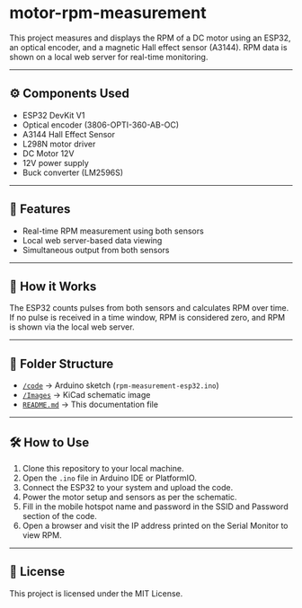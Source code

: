 # motor-rpm-measurement
This project measures and displays the RPM of a DC motor using an ESP32, an optical encoder, and a magnetic Hall effect sensor (A3144). RPM data is shown on a local web server for real-time monitoring.

---

## ⚙️ Components Used
- ESP32 DevKit V1
- Optical encoder (3806-OPTI-360-AB-OC)
- A3144 Hall Effect Sensor
- L298N motor driver
- DC Motor 12V
- 12V power supply
- Buck converter (LM2596S)

---

## 🚀 Features
- Real-time RPM measurement using both sensors
- Local web server-based data viewing
- Simultaneous output from both sensors

---

## 🧠 How it Works
The ESP32 counts pulses from both sensors and calculates RPM over time. If no pulse is received in a time window, RPM is considered zero, and RPM is shown via the local web server.

---

## 📁 Folder Structure

- [`/code`](./code) → Arduino sketch (`rpm-measurement-esp32.ino`)
- [`/Images`](./Images) → KiCad schematic image
- [`README.md`](./README.md) → This documentation file


---

## 🛠️ How to Use
1. Clone this repository to your local machine.
2. Open the `.ino` file in Arduino IDE or PlatformIO.
3. Connect the ESP32 to your system and upload the code.
4. Power the motor setup and sensors as per the schematic.
5. Fill in the mobile hotspot name and password in the SSID and Password section of the code.
6. Open a browser and visit the IP address printed on the Serial Monitor to view RPM.

---

## 📎 License
This project is licensed under the MIT License.

